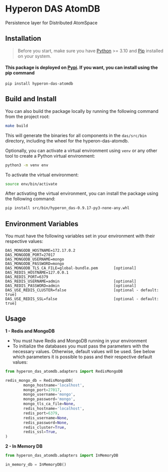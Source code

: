 # Hyperon DAS AtomDB

Persistence layer for Distributed AtomSpace

## Installation

> Before you start, make sure you have [Python](https://www.python.org/) >= 3.10 and [Pip](https://pypi.org/project/pip/) installed on your system.

#### This package is deployed on [Pypi](https://pypi.org/project/hyperon-das-atomdb/). If you want, you can install using the pip command

```
pip install hyperon-das-atomdb
```

## Build and Install

You can also build the package locally by running the following command from the project root:

```bash
make build
```

This will generate the binaries for all components in the `das/src/bin` directory, including the wheel for the hyperon-das-atomdb.

Optionally, you can activate a virtual environment using `venv` or any other tool to create a Python virtual environment:

```bash
python3 -m venv env
```

To activate the virtual environment:

```bash
source env/bin/activate
```

After activating the virtual environment, you can install the package using the following command:

```bash
pip install src/bin/hyperon_das-0.9.17-py3-none-any.whl
```

## Environment Variables

You must have the following variables set in your environment with their respective values:

```
DAS_MONGODB_HOSTNAME=172.17.0.2
DAS_MONGODB_PORT=27017
DAS_MONGODB_USERNAME=mongo
DAS_MONGODB_PASSWORD=mongo
DAS_MONGODB_TLS_CA_FILE=global-bundle.pem       [optional]
DAS_REDIS_HOSTNAME=127.0.0.1
DAS_REDIS_PORT=6379
DAS_REDIS_USERNAME=admin                        [optional]
DAS_REDIS_PASSWORD=admin                        [optional]
DAS_USE_REDIS_CLUSTER=false                     [optional - default: true]
DAS_USE_REDIS_SSL=false                         [optional - default: true]
```

## Usage

**1 - Redis and MongoDB**

- You must have Redis and MongoDB running in your environment
- To initialize the databases you must pass the parameters with the necessary values. Otherwise, default values will be used. See below which parameters it is possible to pass and their respective default values:

```python
from hyperon_das_atomdb.adapters import RedisMongoDB

redis_mongo_db = RedisMongoDB(
        mongo_hostname='localhost',
        mongo_port=27017,
        mongo_username='mongo',
        mongo_password='mongo',
        mongo_tls_ca_file=None,
        redis_hostname='localhost',
        redis_port=6379,
        redis_username=None,
        redis_password=None,
        redis_cluster=True,
        redis_ssl=True,
)
```

**2 - In Memory DB**

```python
from hyperon_das_atomdb.adapters import InMemoryDB

in_memory_db = InMemoryDB()
```
